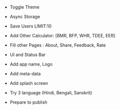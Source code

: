 - Toggle Theme
- Async Storage
- Save Users LIMIT:10
- Add Other Calculator: [BMR, BFP, WHR, TDEE, EER]
- Fill other Pages : About, Share, Feedback, Rate
- UI and Status Bar
- Add app name, Logo
- Add meta-data
- Add splash screen
- Try 3 language (Hindi, Bengali, Sanskrit)

- Prepare to publish